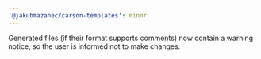 ```yaml
---
'@jakubmazanec/carson-templates': minor
---
```


Generated files (if their format supports comments) now contain a warning notice, so the user is
informed not to make changes.
